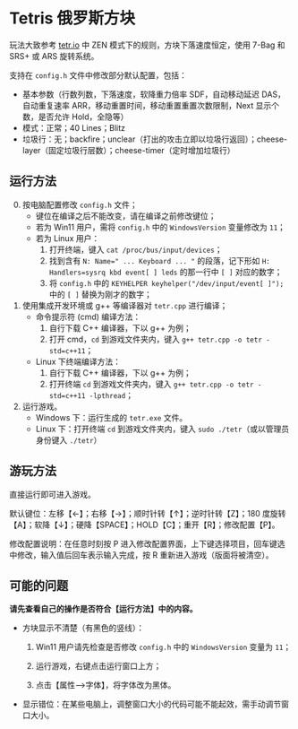 # Tetris 俄罗斯方块

玩法大致参考 [tetr.io](https://tetr.io/) 中 ZEN 模式下的规则，方块下落速度恒定，使用 7-Bag 和 SRS+ 或 ARS 旋转系统。

支持在 `config.h` 文件中修改部分默认配置，包括：
- 基本参数（行数列数，下落速度，软降重力倍率 SDF，自动移动延迟 DAS，自动重复速率 ARR，移动重置时间，移动重置重置次数限制，Next 显示个数，是否允许 Hold，全隐等）
- 模式：正常；40 Lines；Blitz
- 垃圾行：无；backfire；unclear（打出的攻击立即以垃圾行返回）；cheese-layer（固定垃圾行层数）；cheese-timer（定时增加垃圾行）

## 运行方法

0. 按电脑配置修改 `config.h` 文件；
	- 键位在编译之后不能改变，请在编译之前修改键位；
	- 若为 Win11 用户，需将 `config.h` 中的 `WindowsVersion` 变量修改为 `11`；
	- 若为 Linux 用户：
		1. 打开终端，键入 `cat /proc/bus/input/devices`；
		2. 找到含有 `N: Name=" ... Keyboard ... "` 的段落，记下形如 `H: Handlers=sysrq kbd event[ ] leds` 的那一行中 `[ ]` 对应的数字；
		3. 将 `config.h` 中的 `KEYHELPER keyhelper("/dev/input/event[ ]");` 中的 `[ ]` 替换为刚才的数字； 
1. 使用集成开发环境或 g++ 等编译器对 `tetr.cpp` 进行编译；
	- 命令提示符 (cmd) 编译方法：
		1. 自行下载 C++ 编译器，下以 g++ 为例；
		2. 打开 cmd，`cd` 到游戏文件夹内，键入 `g++ tetr.cpp -o tetr -std=c++11`；
	- Linux 下终端编译方法：
		1. 自行下载 C++ 编译器，下以 g++ 为例；
		2. 打开终端 `cd` 到游戏文件夹内，键入 `g++ tetr.cpp -o tetr -std=c++11 -lpthread`；
2. 运行游戏。
	- Windows 下：运行生成的 `tetr.exe` 文件。
	- Linux 下：打开终端 `cd` 到游戏文件夹内，键入 `sudo ./tetr`（或以管理员身份键入 `./tetr`）

## 游玩方法

直接运行即可进入游戏。

默认键位：左移【←】；右移【→】；顺时针转【↑】；逆时针转【Z】；180 度旋转【A】；软降【↓】；硬降【SPACE】；HOLD【C】；重开【R】；修改配置【P】。

修改配置说明：在任意时刻按 P 进入修改配置界面，上下键选择项目，回车键选中修改，输入值后回车表示输入完成，按 R 重新进入游戏（版面将被清空）。

## 可能的问题

**请先查看自己的操作是否符合【运行方法】中的内容。**

- 方块显示不清楚（有黑色的竖线）：
	
	1. Win11 用户请先检查是否修改 `config.h` 中的 `WindowsVersion` 变量为 `11`；
	
	2. 运行游戏，右键点击运行窗口上方；
	
	3. 点击【属性-->字体】，将字体改为黑体。
	
- 显示错位：在某些电脑上，调整窗口大小的代码可能不能起效，需手动调节窗口大小。
